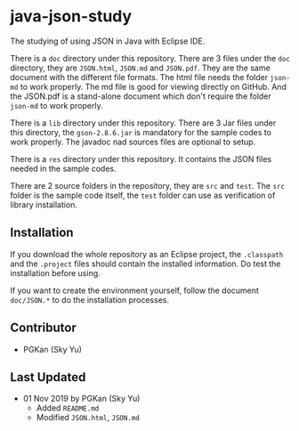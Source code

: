 # java-json-study
The studying of using JSON in Java with Eclipse IDE.

There is a `doc` directory under this repository. There are 3 files under the
`doc` directory, they are `JSON.html`, `JSON.md` and `JSON.pdf`. They are the
same document with the different file formats. The html file needs the folder
`json-md` to work properly. The md file is good for viewing directly on GitHub.
And the JSON.pdf is a stand-alone document which don't require the folder
`json-md` to work properly.

There is a `lib` directory under this repository. There are 3 Jar files under
this directory, the `gson-2.8.6.jar` is mandatory for the sample codes to work
properly. The javadoc nad sources files are optional to setup.

There is a `res` directory under this repository. It contains the JSON files
needed in the sample codes.

There are 2 source folders in the repository, they are `src` and `test`. The `src`
folder is the sample code itself, the `test` folder can use as verification of
library installation.

## Installation
If you download the whole repository as an Eclipse project, the `.classpath` and 
the `.project` files should contain the installed information. Do test the
installation before using.

If you want to create the environment yourself, follow the document `doc/JSON.*`
to do the installation processes.

## Contributor
- PGKan (Sky Yu)

## Last Updated
- 01 Nov 2019 by PGKan (Sky Yu)
	- Added `README.md`
	- Modified `JSON.html`, `JSON.md`